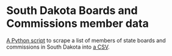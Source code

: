 # South Dakota Boards and Commissions member data
[A Python script](scrape.py) to scrape a list of members of state boards and commissions in South Dakota into [a CSV](south-dakota-boards-and-commission-members.csv).
